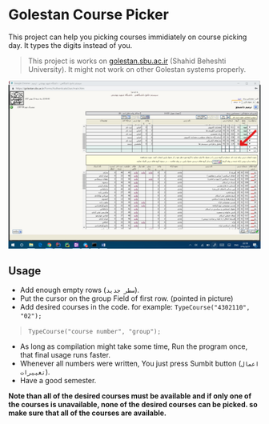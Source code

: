# Golestan Course Picker

This project can help you picking courses immidiately on course picking day.
It types the digits instead of you.

> This project is works on [golestan.sbu.ac.ir](http://golestan.sbu.ac.ir) (Shahid Beheshti University). It might not work on other Golestan systems properly.

![Golestan Course Picker](https://raw.githubusercontent.com/mayazdi/Golestan-Course-Picker/master/InkedGolestan_LI.jpg)

## Usage

* Add enough empty rows (`سطر جدید`).
* Put the cursor on the group Field of first row. (pointed in picture)
* Add desired courses in the code. for example: `TypeCourse("4302110", "02");`

> `TypeCourse("course number", "group");`

* As long as compilation might take some time, Run the program once, that final usage runs faster.
* Whenever all numbers were written, You just press Sumbit button (`اعمال تغییرات`).
* Have a good semester.


**Note than all of the desired courses must be available and if only one of the courses is unavailable, none of the desired courses can be picked. so make sure that all of the courses are available.**

